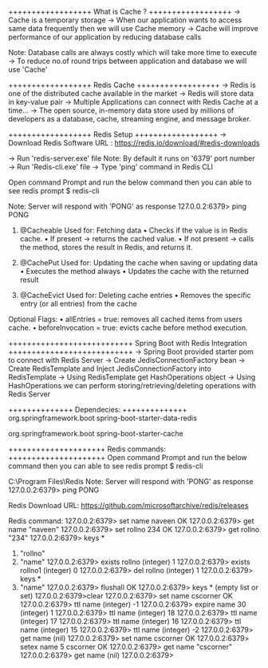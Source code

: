
++++++++++++++++++
What is Cache ? 
++++++++++++++++++
-> Cache is a temporary storage 
-> When our application wants to access same data frequently then we will use Cache memory 
-> Cache will improve performance of our application by reducing database calls 

Note: Database calls are always costly which will take more time to execute 
-> To reduce no.of round trips between application and database we will use 'Cache'



++++++++++++++++++ 
Redis Cache 
++++++++++++++++++ 
-> Redis is one of the distributed cache available in the market 
-> Redis will store data in key-value pair 
-> Multiple Applications can connect with Redis Cache at a time... 
-> The open source, in-memory data store used by millions of developers as a database, cache, streaming engine, and message broker.


++++++++++++++++++
Redis Setup 
++++++++++++++++++
-> Download Redis Software 
URL : https://redis.io/download/#redis-downloads

-> Run 'redis-server.exe' file 
    Note: By default it runs on '6379' port number 
-> Run 'Redis-cli.exe' file 
-> Type 'ping' command in Redis CLI 

Open command Prompt and run the below command then you can able to see redis prompt
$ redis-cli


Note: Server will respond with 'PONG' as response
127.0.0.2:6379> ping
PONG


1.	@Cacheable
	Used for: Fetching data
•	Checks if the value is in Redis cache.
•	If present → returns the cached value.
•	If not present → calls the method, stores the result in Redis, and returns it.

2. @CachePut
	Used for: Updating the cache when saving or updating data
•	Executes the method always
•	Updates the cache with the returned result

3. @CacheEvict
	Used for: Deleting cache entries
•	Removes the specific entry (or all entries) from the cache

Optional Flags:
•	allEntries = true: removes all cached items from users cache.
•	beforeInvocation = true: evicts cache before method execution.



+++++++++++++++++++++++++++
Spring Boot with Redis Integration 
+++++++++++++++++++++++++++
-> Spring Boot provided starter pom to connect with Redis Server 
-> Create JedisConnectionFactory bean 
-> Create RedisTemplate and Inject JedisConnectionFactory into RedisTemplate 
-> Using RedisTemplate get HashOperations object 
-> Using HashOperations we can perform storing/retrieving/deleting operations with Redis Server 


++++++++++++++
Dependecies:
++++++++++++++
<dependency>
	<groupId>org.springframework.boot</groupId>
	<artifactId>spring-boot-starter-data-redis</artifactId>
</dependency>

<dependency>
	<groupId>org.springframework.boot</groupId>
	<artifactId>spring-boot-starter-cache</artifactId>
</dependency>



+++++++++++++++++++++
Redis commands:
+++++++++++++++++++++
Open command Prompt and run the below command then you can able to see redis prompt
$ redis-cli

C:\Program Files\Redis
Note: Server will respond with 'PONG' as response
127.0.0.2:6379> ping
PONG

Redis Download URL: https://github.com/microsoftarchive/redis/releases

Redis command:
127.0.0.2:6379> set name naveen
OK
127.0.0.2:6379> get name
"naveen"
127.0.0.2:6379> set rollno 234
OK
127.0.0.2:6379> get rollno
"234"
127.0.0.2:6379> keys *
1) "rollno"
2) "name"
127.0.0.2:6379> exists rollno
(integer) 1
127.0.0.2:6379> exists rollno1
(integer) 0
127.0.0.2:6379> del rollno
(integer) 1
127.0.0.2:6379> keys *
1) "name"
127.0.0.2:6379> flushall
OK
127.0.0.2:6379> keys *
(empty list or set)
127.0.0.2:6379>clear
127.0.0.2:6379> set name cscorner
OK
127.0.0.2:6379> ttl name
(integer) -1
127.0.0.2:6379> expire name 30
(integer) 1
127.0.0.2:6379> ttl name
(integer) 18
127.0.0.2:6379> ttl name
(integer) 17
127.0.0.2:6379> ttl name
(integer) 16
127.0.0.2:6379> ttl name
(integer) 15
127.0.0.2:6379> ttl name
(integer) -2
127.0.0.2:6379> get name
(nil)
127.0.0.2:6379> set name cscorner
OK
127.0.0.2:6379> setex name 5 cscorner
OK
127.0.0.2:6379> get name
"cscorner"
127.0.0.2:6379> get name
(nil)
127.0.0.2:6379>


